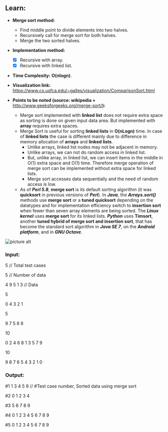 ## Learn:
- **Merge sort method:**
  - Find middle point to divide elements into two halves.
  - Recursively call for merge sort for both halves.
  - Merge the two sorted halves.		

- **Implementation method:**
    - [x] Recursive with array.
    - [x] Recursive with linked list.

- **Time Complexity:** **O(nlogn)**.

- **Visualization link:** https://www.cs.usfca.edu/~galles/visualization/ComparisonSort.html

- **Points to be noted (source: wikipedia +** http://www.geeksforgeeks.org/merge-sort/**):**
  - Merge sort implemented with **linked list** does not require extra space as sorting is done on given input data area. But implemented with **array** requires extra spaces.
  - Merge Sort is useful for sorting **linked lists** in **O(nLogn)** time. In case of **linked lists** the case is different mainly due to difference in memory allocation of **arrays** and **linked lists**.
    - Unlike arrays, linked list nodes may not be adjacent in memory.
    - Unlike arrays, we can not do random access in linked list.
    - But, unlike array, in linked list, we can insert items in the middle in O(1) extra space and O(1) time. Therefore merge operation of merge sort can be implemented without extra space for linked lists.
    - Merge sort accesses data sequentially and the need of random access is low.
  - As of ***Perl 5.8***, **merge sort** is its default sorting algorithm (it was **quicksort** in previous versions of ***Perl***). In ***Java***, the ***Arrays.sort()*** methods use **merge sort** or a **tuned quicksort** depending on the datatypes and for implementation efficiency switch to **insertion sort** when fewer than seven array elements are being sorted. The ***Linux kernel*** uses **merge sort** for its linked lists. ***Python*** uses **Timsort**, another **tuned hybrid of merge sort and insertion sort**, that has become the standard sort algorithm in ***Java SE 7***, on the ***Android platform***, and in ***GNU Octave***.

![picture alt](https://github.com/ami-arkhan/study-materials/blob/master/codes/sorting/merge-sort/merge_sort.png "Merge Sort")



### Input:
5   // Total test cases

5   // Number of data

4 9 5 1 3   // Data

5

0 4 3 2 1

5

9 7 5 6 8

10

0 2 4 6 8 1 3 5 7 9

10

9 8 7 6 5 4 3 2 1 0



### Output:
#1 1 3 4 5 9    // #Test case number, Sorted data using merge sort

#2 0 1 2 3 4

#3 5 6 7 8 9

#4 0 1 2 3 4 5 6 7 8 9

#5 0 1 2 3 4 5 6 7 8 9
